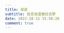 ```yaml
---
title: 说说
subtitle: 自言自语做白日梦
date: 2022-10-31 15:50:28
comment: true
---
```


<style>
    #board {
        background-color: transparent !important;
        box-shadow: none !important;
        padding: 0;
    }
    @media (max-width: 575px) {
        #board {
            padding: 3rem 0;
        }
    }

    #comments {
        margin-top: 0 !important;
        margin-left: 15px;
        margin-right: 15px;
    }
    .col-12 {
        padding: 0 !important;
    }
    .col-md-10 {
        padding: 0 !important;
    }
    .tk-submit:nth-of-type(1) {
        display: none;
        margin-bottom: 2.5rem;
        margin-top: 0;
        background-color: var(--board-bg-color);
        padding: 1.2em;
        box-shadow: 0 2px 2px 0 rgba(0,0,0,.12),0 3px 1px -2px rgba(0,0,0,.06),0 1px 5px 0 rgba(0,0,0,.12);
        border-radius: 0.5em;
    }
    .tk-comment {
        margin-bottom: 2.5rem;
        margin-top: 0;
        background-color: var(--board-bg-color);
        padding: 1.2em;
        box-shadow: 0 2px 2px 0 rgba(0,0,0,.12),0 3px 1px -2px rgba(0,0,0,.06),0 1px 5px 0 rgba(0,0,0,.12);
        border-radius: 0.5em;
    }
    .tk-replies > .tk-comment {
        margin-bottom: 0;
        padding: 0.5em 0;
        box-shadow: none;
        border-radius: 0;
    }
    .tk-comments-title {
        display: none;
    }
    .tk-footer {
        display: none;
    }
    .tk-expand {
        background-color: var(--board-bg-color);
        border-radius: 0.5em;
        width: 25%;
        margin: 0 auto;
    }
</style>